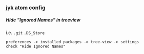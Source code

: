 ### jyk atom config

##### Hide "Ignored Names" in treeview
i.e. `.git` `.DS_Store`

    preferences -> installed packages -> tree-view -> settings
    check "Hide Ignored Names"
